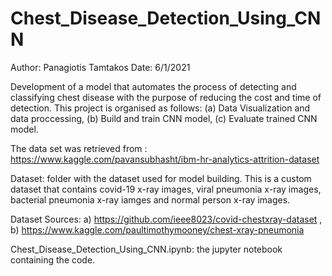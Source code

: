 # Chest_Disease_Detection_Using_CNN

 Author: Panagiotis Tamtakos
 Date: 6/1/2021

 Development of a model that automates the process of detecting and classifying chest disease with the purpose of reducing the cost and time of detection. This project is organised as follows: (a) Data Visualization and data proccessing, (b) Build and train CNN model, (c) Evaluate trained CNN model.


 The data set was retrieved from : https://www.kaggle.com/pavansubhasht/ibm-hr-analytics-attrition-dataset

 Dataset: folder with the dataset used for model building. This is a custom dataset that contains covid-19 x-ray images, viral pneumonia x-ray images, bacterial pneumonia x-ray iamges and normal person x-ray images.
 
 Dataset Sources: a) https://github.com/ieee8023/covid-chestxray-dataset , 
   b) https://www.kaggle.com/paultimothymooney/chest-xray-pneumonia 

 Chest_Disease_Detection_Using_CNN.ipynb: the jupyter notebook containing the code. 